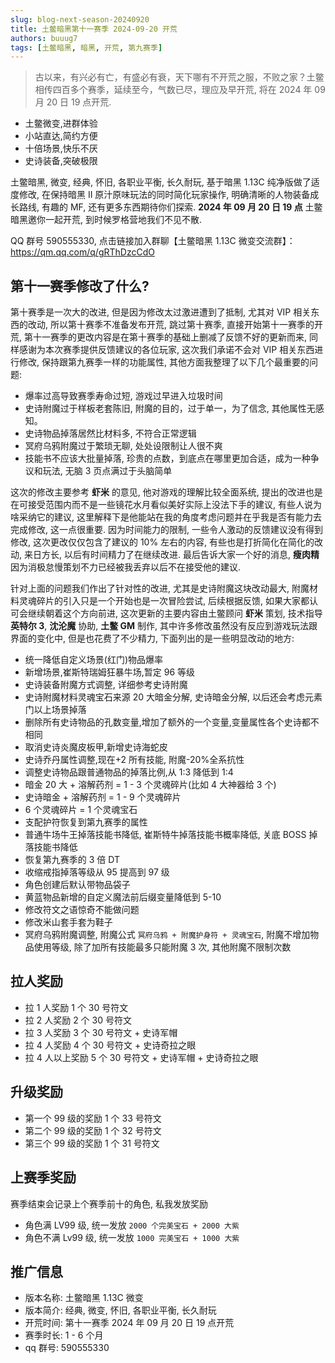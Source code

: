 ```yaml
---
slug: blog-next-season-20240920
title: 土鳖暗黑第十一赛季 2024-09-20 开荒
authors: buuug7
tags: [土鳖暗黑, 暗黑, 开荒, 第九赛季]
---
```


> 古以来，有兴必有亡，有盛必有衰，天下哪有不开荒之服，不败之家？土鳖相传四百多个赛季，延续至今，气数已尽，理应及早开荒, 将在 2024 年 09 月 20 日 19 点开荒.

- 土鳖微变,进群体验
- 小站直达,简约方便
- 十倍场景,快乐不厌
- 史诗装备,突破极限

土鳖暗黑, 微变, 经典, 怀旧, 各职业平衡, 长久耐玩, 基于暗黑 1.13C 纯净版做了适度修改, 在保持暗黑 II 原汁原味玩法的同时简化玩家操作, 明确清晰的人物装备成长路线, 有趣的 MF, 还有更多东西期待你们探索. **2024 年 09 月 20 日 19 点** 土鳖暗黑邀你一起开荒, 到时候罗格营地我们不见不散.

QQ 群号 590555330, 点击链接加入群聊【土鳖暗黑 1.13C 微变交流群】：https://qm.qq.com/q/gRThDzcCdO

## 第十一赛季修改了什么?

第十赛季是一次大的改进, 但是因为修改太过激进遭到了抵制, 尤其对 VIP 相关东西的改动, 所以第十赛季不准备发布开荒, 跳过第十赛季, 直接开始第十一赛季的开荒, 第十一赛季的更改内容是在第十赛季的基础上删减了反馈不好的更新而来, 同样感谢为本次赛季提供反馈建议的各位玩家, 这次我们承诺不会对 VIP 相关东西进行修改, 保持跟第九赛季一样的功能属性, 其他方面我整理了以下几个最重要的问题:

- 爆率过高导致赛季寿命过短, 游戏过早进入垃圾时间
- 史诗附魔过于样板老套陈旧, 附魔的目的，过于单一，为了信念, 其他属性无感知。
- 史诗物品掉落居然比材料多, 不符合正常逻辑
- 冥府乌鸦附魔过于繁琐无聊, 处处设限制让人很不爽
- 技能书不应该大批量掉落, 珍贵的点数，到底点在哪里更加合适，成为一种争议和玩法, 无脑 3 页点满过于头脑简单

这次的修改主要参考 **虾米** 的意见, 他对游戏的理解比较全面系统, 提出的改进也是在可接受范围内而不是一些镜花水月看似美好实际上没法下手的建议, 有些人说为啥采纳它的建议, 这里解释下是他能站在我的角度考虑问题并在乎我是否有能力去完成修改, 这一点很重要. 因为时间能力的限制, 一些令人激动的反馈建议没有得到修改, 这次更改仅仅包含了建议的 10% 左右的内容, 有些也是打折简化在简化的改动, 来日方长, 以后有时间精力了在继续改进. 最后告诉大家一个好的消息, **瘦肉精** 因为消极怠慢策划不力已经被我丢弃以后不在接受他的建议.

针对上面的问题我们作出了针对性的改进, 尤其是史诗附魔这块改动最大, 附魔材料灵魂碎片的引入只是一个开始也是一次冒险尝试, 后续根据反馈, 如果大家都认可会继续朝着这个方向前进, 这次更新的主要内容由土鳖顾问 **虾米** 策划, 技术指导 **英特尔 3**, **沈沦魔** 协助, **土鳖 GM** 制作, 其中许多修改虽然没有反应到游戏玩法跟界面的变化中, 但是也花费了不少精力, 下面列出的是一些明显改动的地方:

- 统一降低自定义场景(红门)物品爆率
- 新增场景,崔斯特瑞姆狂暴牛场,暂定 96 等级
- 史诗装备附魔方式调整, 详细参考史诗附魔
- 史诗附魔材料灵魂宝石来源 20 大暗金分解, 史诗暗金分解, 以后还会考虑元素门以上场景掉落
- 删除所有史诗物品的孔数变量,增加了额外的一个变量,变量属性各个史诗都不相同
- 取消史诗炎魔皮板甲,新增史诗海蛇皮
- 史诗乔丹属性调整,现在+2 所有技能, 附魔-20%全系抗性
- 调整史诗物品跟普通物品的掉落比例,从 1:3 降低到 1:4
- 暗金 20 大 + 溶解药剂 = 1 - 3 个灵魂碎片(比如 4 大神器给 3 个)
- 史诗暗金 + 溶解药剂 = 1 - 9 个灵魂碎片
- 6 个灵魂碎片 = 1 个灵魂宝石
- 支配护符恢复到第九赛季的属性
- 普通牛场牛王掉落技能书降低, 崔斯特牛掉落技能书概率降低, 关底 BOSS 掉落技能书降低
- 恢复第九赛季的 3 倍 DT
- 收缩戒指掉落等级从 95 提高到 97 级
- 角色创建后默认带物品袋子
- 黄蓝物品新增的自定义魔法前后缀变量降低到 5-10
- 修改符文之语惊奇不能做问题
- 修改米山套手套为鞋子
- 冥府乌鸦附魔调整, 附魔公式 `冥府乌鸦 + 附魔护身符 + 灵魂宝石`, 附魔不增加物品使用等级, 除了加所有技能最多只能附魔 3 次, 其他附魔不限制次数

## 拉人奖励

- 拉 1 人奖励 1 个 30 号符文
- 拉 2 人奖励 2 个 30 号符文
- 拉 3 人奖励 3 个 30 号符文 + 史诗军帽
- 拉 4 人奖励 4 个 30 号符文 + 史诗奇拉之眼
- 拉 4 人以上奖励 5 个 30 号符文 + 史诗军帽 + 史诗奇拉之眼

## 升级奖励

- 第一个 99 级的奖励 1 个 33 号符文
- 第二个 99 级的奖励 1 个 32 号符文
- 第三个 99 级的奖励 1 个 31 号符文

## 上赛季奖励

赛季结束会记录上个赛季前十的角色, 私我发放奖励

- 角色满 LV99 级, 统一发放 `2000 个完美宝石 + 2000 大紫`
- 角色不满 Lv99 级, 统一发放 `1000 完美宝石 + 1000 大紫`

## 推广信息

- 版本名称: 土鳖暗黑 1.13C 微变
- 版本简介: 经典, 微变, 怀旧, 各职业平衡, 长久耐玩
- 开荒时间: 第十一赛季 2024 年 09 月 20 日 19 点开荒
- 赛季时长: 1 - 6 个月
- qq 群号: 590555330
